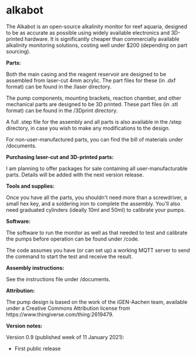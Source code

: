 # alkabot
The Alkabot is an open-source alkalinity monitor for reef aquaria, designed to be as accurate as possible using widely available electronics and 3D-printed hardware. It is significantly cheaper than commercially available alkalinity monitoring solutions, costing well under $200 (depending on part sourcing).
<P><b>Parts:</b></P>
<p>Both the main casing and the reagent reservoir are designed to be assembled from laser-cut 4mm acrylic. The part files for these (in .dxf format) can be found in the /laser directory.</p>

<P>The pump components, mounting brackets, reaction chamber, and other mechanical parts are designed to be 3D printed. These part files (in .stl format) can be found in the /3Dprint directory.</p>

<P>A full .step file for the assembly and all parts is also available in the /step directory, in case you wish to make any modifications to the design.</p>

<P>For non-user-manufactured parts, you can find the bill of materials under /documents.</p>

<P><b>Purchasing laser-cut and 3D-printed parts:</b></p>
<p>I am planning to offer packages for sale containing all user-manufacturable parts. Details will be added with the next version release.</p>

<p><b>Tools and supplies:</b></p>
<p>Once you have all the parts, you shouldn't need more than a screwdriver, a small hex key, and a soldering iron to complete the assembly. You'll also need graduated cylinders (ideally 10ml and 50ml) to calibrate your pumps.</p>

<p><b>Software:</b></p>
<p>The software to run the monitor as well as that needed to test and calibrate the pumps before operation can be found under /code.</p>
<p>The code assumes you have (or can set up) a working MQTT server to send the command to start the test and receive the result.</p>

<p><b>Assembly instructions:</b></p>
<p>See the instructions file under /documents.</p>

<p><b>Attribution:</b></p>
<p>The pump design is based on the work of the iGEN-Aachen team, available under a Creative Commons Attribution license from https://www.thingiverse.com/thing:2619479.</p>

<p><b>Version notes:</b></p>
<p>Version 0.9 (published week of 11 January 2021):</p>
<ul><li>First public release</li></ul>
